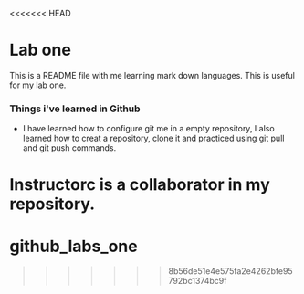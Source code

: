 <<<<<<< HEAD
# Lab one

This is a README file with me learning mark down languages. This is useful for my lab one.

### Things i've learned in Github

* I have learned how to configure git me in a empty repository, I also learned how to creat a repository, clone it and practiced using git pull and git push commands.

Instructorc is a collaborator in my repository.
=======
# github_labs_one
>>>>>>> 8b56de51e4e575fa2e4262bfe95792bc1374bc9f
